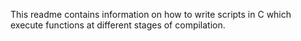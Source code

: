 This readme contains information on how to write scripts in C which execute functions at different stages of compilation. 
